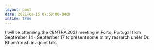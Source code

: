 ```yaml
---
layout: post
date: 2021-08-15 07:59:00-0400
inline: true
---
```


I will be attending the CENTRA 2021 meeting in Porto, Portugal from September 14 - September 17 to present some of my research under Dr. Khamfroush in a joint talk.